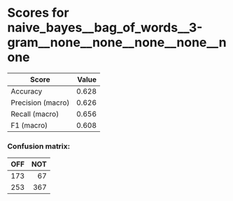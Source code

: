 # Scores for naive_bayes__bag_of_words__3-gram__none__none__none__none__none
|      Score      |Value|
|-----------------|----:|
|Accuracy         |0.628|
|Precision (macro)|0.626|
|Recall (macro)   |0.656|
|F1 (macro)       |0.608|

### Confusion matrix:
|OFF|NOT|
|--:|--:|
|173| 67|
|253|367|
